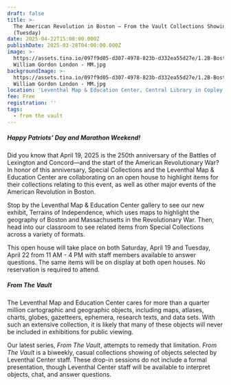 ```yaml
---
draft: false
title: >-
  The American Revolution in Boston — From the Vault Collections Showing
  (Tuesday)
date: 2025-04-22T15:00:00.000Z
publishDate: 2025-03-28T04:00:00.000Z
image: >-
  https://assets.tina.io/097f9d05-d307-4978-823b-d332ea55d27e/1.2B-Boston 1788
  William Gordon London - MM.jpg
backgroundImage: >-
  https://assets.tina.io/097f9d05-d307-4978-823b-d332ea55d27e/1.2B-Boston 1788
  William Gordon London - MM.jpg
location: 'Leventhal Map & Education Center, Central Library in Copley Square'
fee: Free
registration: ''
tags:
  - from the vault
---
```


##### Happy Patriots’ Day and Marathon Weekend!

Did you know that April 19, 2025 is the 250th anniversary of the Battles of Lexington and Concord—and the start of the American Revolutionary War? In honor of this anniversary, Special Collections and the Leventhal Map & Education Center are collaborating on an open house to highlight items for their collections relating to this event, as well as other major events of the American Revolution in Boston.

Stop by the Leventhal Map & Education Center gallery to see our new exhibit, Terrains of Independence, which uses maps to highlight the geography of Boston and Massachusetts in the Revolutionary War. Then, head into our classroom to see related items from Special Collections across a variety of formats.

This open house will take place on both Saturday, April 19 and Tuesday, April 22 from 11 AM - 4 PM with staff members available to answer questions. The same items will be on display at both open houses. No reservation is required to attend.

##### ***From The Vault***

The Leventhal Map and Education Center cares for more than a quarter million cartographic and geographic objects, including maps, atlases, charts, globes, gazetteers, ephemera, research texts, and data sets. With such an extensive collection, it is likely that many of these objects will never be included in exhibitions for public viewing.

Our latest series, *From The Vault*, attempts to remedy that limitation. *From The Vault* is a biweekly, casual collections showing of objects selected by Leventhal Center staff. These drop-in sessions do not include a formal presentation, though Leventhal Center staff will be available to interpret objects, chat, and answer questions.
